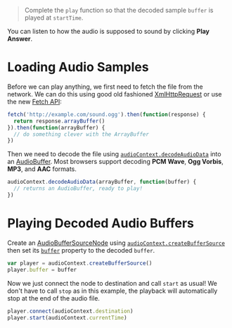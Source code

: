 > Complete the `play` function so that the decoded sample `buffer` is played at `startTime`.

You can listen to how the audio is supposed to sound by clicking **Play Answer**.

# Loading Audio Samples

Before we can play anything, we first need to fetch the file from the network. We can do this using good old fashioned [XmlHttpRequest](https://developer.mozilla.org/en-US/docs/Web/API/XMLHttpRequest/Sending_and_Receiving_Binary_Data) or use the new [Fetch API](https://developer.mozilla.org/en-US/docs/Web/API/Fetch_API):

```js
fetch('http://example.com/sound.ogg').then(function(response) {
  return response.arrayBuffer()
}).then(function(arrayBuffer) {
  // do something clever with the ArrayBuffer
})
```

Then we need to decode the file using [`audioContext.decodeAudioData`](https://developer.mozilla.org/en-US/docs/Web/API/AudioContext/decodeAudioData) into an [AudioBuffer](https://developer.mozilla.org/en-US/docs/Web/API/AudioBuffer). Most browsers support decoding **PCM Wave**, **Ogg Vorbis**, **MP3**, and **AAC** formats.

```js
audioContext.decodeAudioData(arrayBuffer, function(buffer) {
  // returns an AudioBuffer, ready to play!
})
```

# Playing Decoded Audio Buffers

Create an [AudioBufferSourceNode](https://developer.mozilla.org/en-US/docs/Web/API/AudioBufferSourceNode) using [`audioContext.createBufferSource`](https://developer.mozilla.org/en-US/docs/Web/API/AudioContext/createBufferSource) then set its [`buffer`](https://developer.mozilla.org/en-US/docs/Web/API/AudioBufferSourceNode/buffer) property to the decoded `buffer`.

```js
var player = audioContext.createBufferSource()
player.buffer = buffer
```

Now we just connect the node to destination and call `start` as usual! We don't have to call `stop` as in this example, the playback will automatically stop at the end of the audio file.

```js
player.connect(audioContext.destination)
player.start(audioContext.currentTime)
```
